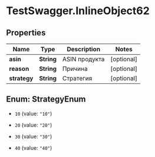 # TestSwagger.InlineObject62

## Properties

Name | Type | Description | Notes
------------ | ------------- | ------------- | -------------
**asin** | **String** | ASIN продукта | [optional] 
**reason** | **String** | Причина | [optional] 
**strategy** | **String** | Стратегия | [optional] 



## Enum: StrategyEnum


* `10` (value: `"10"`)

* `20` (value: `"20"`)

* `30` (value: `"30"`)

* `40` (value: `"40"`)




